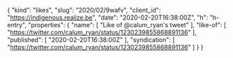 {
  "kind": "likes",
  "slug": "2020/02/9wafv",
  "client_id": "https://indigenous.realize.be",
  "date": "2020-02-20T16:38:00Z",
  "h": "h-entry",
  "properties": {
    "name": [
      "Like of @calum_ryan's tweet"
    ],
    "like-of": [
      "https://twitter.com/calum_ryan/status/1230239855868891136"
    ],
    "published": [
      "2020-02-20T16:38:00Z"
    ],
    "syndication": [
      "https://twitter.com/calum_ryan/status/1230239855868891136"
    ]
  }
}
